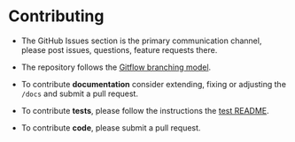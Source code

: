 # Contributing

+ The GitHub Issues section is the primary communication channel, please post issues, questions, feature requests there.

+ The repository follows the [Gitflow branching model](http://nvie.com/posts/a-successful-git-branching-model/).

+ To contribute **documentation** consider extending, fixing or adjusting the `/docs` and submit a pull request.

+ To contribute **tests**, please follow the instructions the [test README](https://github.com/tudelft3d/val3dity/tree/master/tests).
   
+ To contribute **code**, please submit a pull request.
